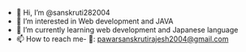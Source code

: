 - 👋 Hi, I’m @sanskruti282004
- 👀 I’m interested in Web development and JAVA
- 🌱 I’m currently learning web development and Japanese language 
- 📫 How to reach me-  📩: pawarsanskrutirajesh2004@gmail.com 
  

<!---
sanskruti282004/sanskruti282004 is a ✨ special ✨ repository because its `README.md` (this file) appears on your GitHub profile.
You can click the Preview link to take a look at your changes.
--->
